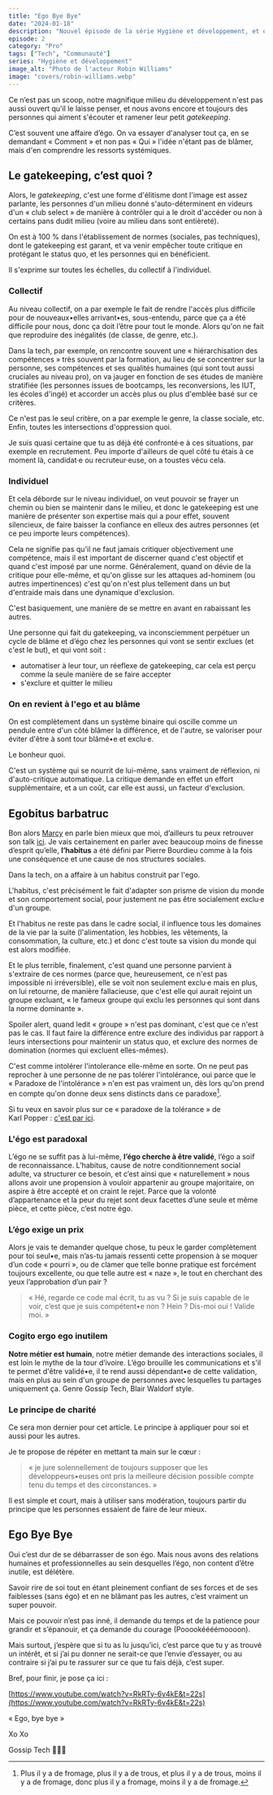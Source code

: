 ```yaml
---
title: "Ego Bye Bye"
date: "2024-01-18"
description: "Nouvel épisode de la série Hygiène et développement, et on aborde le sujet épineux du gatekeeping."
episode: 2
category: "Pro"
tags: ["Tech", "Communauté"]
series: "Hygiène et développement"
image_alt: "Photo de l'acteur Robin Williams"
image: "covers/robin-williams.webp"
---
```


Ce n’est pas un scoop, notre magnifique milieu du développement n'est pas aussi
ouvert qu'il le laisse penser, et nous avons encore et toujours des personnes
qui aiment s'écouter et ramener leur petit _gatekeeping_.

C’est souvent une affaire d’égo. On va essayer d'analyser tout ça, en se
demandant «&nbsp;Comment&nbsp;» et non pas «&nbsp;Qui&nbsp;» l'idée n'étant pas de blâmer, mais d'en
comprendre les ressorts systémiques.

## Le gatekeeping, c’est quoi&nbsp;?

Alors, le _gatekeeping_, c'est une forme d'élitisme dont l'image est assez
parlante, les personnes d'un milieu donné s'auto-déterminent en videurs d'un
«&nbsp;club select&nbsp;» de manière à contrôler qui a le droit d'accéder ou non à
certains pans dudit milieu (voire au milieu dans sont entièreté).

On est à 100&nbsp;% dans l'établissement de normes (sociales, pas techniques), 
dont le gatekeeping est garant, et va venir empêcher toute critique en protégant
le status quo, et les personnes qui en bénéficient.

Il s'exprime sur toutes les échelles, du collectif à l'individuel.

### Collectif

Au niveau collectif, on a par exemple le fait de rendre l'accès plus difficile
pour de nouveaux•elles arrivant•es, sous-entendu, parce que ça a été difficile
pour nous, donc ça doit l’être pour tout le monde. Alors qu'on ne fait que 
reproduire des inégalités (de classe, de genre, etc.).

Dans la tech, par exemple, on rencontre souvent une «&nbsp;hiérarchisation des
compétences&nbsp;» très souvent par la formation, au lieu de se concentrer sur la
personne, ses compétences et ses qualités humaines (qui sont tout aussi cruciales
au niveau pro), on va jauger en fonction de ses études de manière stratifiée
(les personnes issues de bootcamps, les reconversions, les IUT, les écoles
d'ingé) et accorder un accès plus ou plus d'emblée basé sur ce critères.

Ce n'est pas le seul critère, on a par exemple le genre, la classe sociale, etc.
Enfin, toutes les intersections d'oppression quoi.

Je suis quasi certaine que tu as déjà été confronté·e à ces situations, par 
exemple en recrutement. Peu importe d'ailleurs de quel côté tu étais à ce
moment là, candidat·e ou recruteur·euse, on a toustes vécu cela.

### Individuel

Et cela déborde sur le niveau individuel, on veut pouvoir se frayer un chemin ou
bien se maintenir dans le milieu, et donc le gatekeeping est une manière de 
présenter son expertise mais qui a pour effet, souvent silencieux, de faire 
baisser la confiance en elleux des autres personnes (et ce peu importe leurs
compétences).

Cela ne signifie pas qu'il ne faut jamais critiquer objectivement une 
compétence, mais il est important de discerner quand c'est objectif et quand 
c'est imposé par une norme. Généralement, quand on dévie de la critique pour
elle-même, et qu'on glisse sur les attaques ad-hominem (ou autres impertinences)
c'est qu'on n'est plus tellement dans un but d'entraide mais dans une dynamique
d'exclusion.

C'est basiquement, une manière de se mettre en avant en rabaissant les autres.

Une personne qui fait du gatekeeping, va inconsciemment perpétuer un cycle de
blâme et d’égo chez les personnes qui vont se sentir exclues (et c'est le but), 
et qui vont soit&nbsp;:

- automatiser à leur tour, un réeflexe de gatekeeping, car cela est perçu comme
    la seule manière de se faire accepter
- s'exclure et quitter le milieu

### On en revient à l'ego et au blâme

On est complètement dans un système binaire qui oscille comme un pendule entre
d'un côté blâmer la différence, et de l'autre, se valoriser pour éviter d'être
à sont tour blâmé•e et exclu·e.

Le bonheur quoi.

C'est un système qui se nourrit de lui-même, sans vraiment de réflexion, ni
d'auto-critique automatique. La critique demande en effet un effort 
supplémentaire, et a un coût, car elle est aussi, un facteur d'exclusion.

## Egobitus barbatruc

Bon alors [Marcy](https://www.linkedin.com/in/marcy-ericka-charollois-1604/) en parle bien mieux que moi, d’ailleurs tu peux retrouver son talk [ici](https://www.youtube.com/watch?v=6g0quTQqpr8&t=362s). Je vais certainement en parler avec beaucoup moins de finesse d’esprit qu’elle, **l’habitus** a été défini par Pierre Bourdieu comme à la fois une conséquence et une cause de nos structures sociales.

Dans la tech, on a affaire à un habitus construit par l'ego.

L'habitus, c'est précisément le fait d'adapter son prisme de vision du monde et son comportement social, pour justement
ne pas être socialement exclu·e d'un groupe.

Et l'habitus ne reste pas dans le cadre social, il influence tous les domaines de la vie par la suite (l'alimentation,
les hobbies, les vêtements, la consommation, la culture, etc.) et donc c'est toute sa vision du monde qui est alors modifiée.

Et le plus terrible, finalement, c'est quand une personne parvient à s'extraire de ces normes (parce que, heureusement,
ce n'est pas impossible ni irréversible), elle se voit non seulement exclu·e mais en plus, on lui retourne, de manière
fallacieuse, que c'est elle qui aurait rejoint un groupe excluant, «&nbsp;le fameux groupe qui exclu les personnes qui sont
dans la norme dominante&nbsp;».

Spoiler alert, quand ledit «&nbsp;groupe&nbsp;» n'est pas dominant, c'est que ce n'est pas le cas. Il faut faire la différence 
entre exclure des individus par rapport à leurs intersections pour maintenir un status quo, et exclure des normes de 
domination (normes qui excluent elles-mêmes).

C'est comme intolérer l'intolerance elle-même en sorte. On ne peut pas reprocher à une personne de ne pas tolérer
l'intolérance, oui parce que le «&nbsp;Paradoxe de l'intolérance&nbsp;» n'en est pas vraiment un, dès lors qu'on prend en compte
qu'on donne deux sens distincts dans ce paradoxe[^1].

Si tu veux en savoir plus sur ce «&nbsp;paradoxe de la tolérance&nbsp;» 
de Karl&nbsp;Popper&nbsp;: [c'est par ici](https://fr.wikipedia.org/wiki/Paradoxe_de_la_tol%C3%A9rance).

[^1]: Plus il y a de fromage, plus il y a de trous, et plus il y a de trous, moins il y a de fromage, donc plus il y a
fromage, moins il y a de fromage.

### L'égo est paradoxal

L’égo ne se suffit pas à lui-même, **l’égo cherche à être validé**, l’égo a soif de reconnaissance. L’habitus, cause de
notre conditionnement social adulte, va structurer ce besoin, et c’est ainsi que «&nbsp;naturellement&nbsp;» nous allons avoir une
propension à vouloir appartenir au groupe majoritaire, on aspire à être accepté et on craint le rejet. Parce que la
volonté d’appartenance et la peur du rejet sont deux facettes d’une seule et même pièce, et cette pièce, c’est notre
égo.

### L’égo exige un prix

Alors je vais te demander quelque chose, tu peux le garder complètement pour toi seul•e, mais n’as-tu jamais ressenti 
cette propension à se moquer d’un code «&nbsp;pourri&nbsp;», ou de clamer que telle bonne pratique est forcément toujours 
excellente, ou que telle autre est «&nbsp;naze&nbsp;», le tout en cherchant des yeux l’approbation d’un pair ?

> «&nbsp;Hé, regarde ce code mal écrit, tu as vu ? Si je suis capable de le voir, c’est que je suis compétent•e non ? Hein ? Dis-moi oui ! Valide moi.&nbsp;»
> 

### Cogito ergo ego inutilem

**Notre métier est humain**, notre métier demande des interactions sociales, il est loin le mythe de la tour d’ivoire. 
L’égo brouille les communications et s'il te permet d'être validé•e, il te rend aussi dépendant•e de cette validation,
mais en plus au sein d'un groupe de personnes avec lesquelles tu partages uniquement ça. Genre Gossip Tech, Blair
Waldorf style.

### Le principe de charité

Ce sera mon dernier pour cet article. Le principe à appliquer pour soi et aussi pour les autres.

Je te propose de répéter en mettant ta main sur le cœur&nbsp;:

> «&nbsp;je jure solennellement de toujours supposer que les développeurs•euses ont pris la meilleure décision possible compte tenu du temps et des circonstances.&nbsp;»
> 

Il est simple et court, mais à utiliser sans modération, toujours partir du principe que les personnes essaient de faire de leur mieux.

## Ego Bye Bye

Oui c’est dur de se débarrasser de son égo. Mais nous avons des relations humaines et professionnelles au sein desquelles l’égo, non content d’être inutile, est délétère.

Savoir rire de soi tout en étant pleinement confiant de ses forces et de ses faiblesses (sans égo) et en ne blâmant pas les autres, c’est vraiment un super pouvoir.

Mais ce pouvoir n’est pas inné, il demande du temps et de la patience pour grandir et s’épanouir, et ça demande du courage (Pooookéééémoooon).

Mais surtout, j’espère que si tu as lu jusqu’ici, c’est parce que tu y as trouvé un intérêt, et si j’ai pu donner ne serait-ce que l’envie d’essayer, ou au contraire si j’ai pu te rassurer sur ce que tu fais déjà, c’est super.

Bref, pour finir, je pose ça ici&nbsp;:

[https://www.youtube.com/watch?v=RkRTy-6v4kE&t=22s](https://www.youtube.com/watch?v=RkRTy-6v4kE&t=22s)

«&nbsp;Ego, bye bye&nbsp;»

Xo Xo

Gossip&nbsp;Tech 💅💅💅
